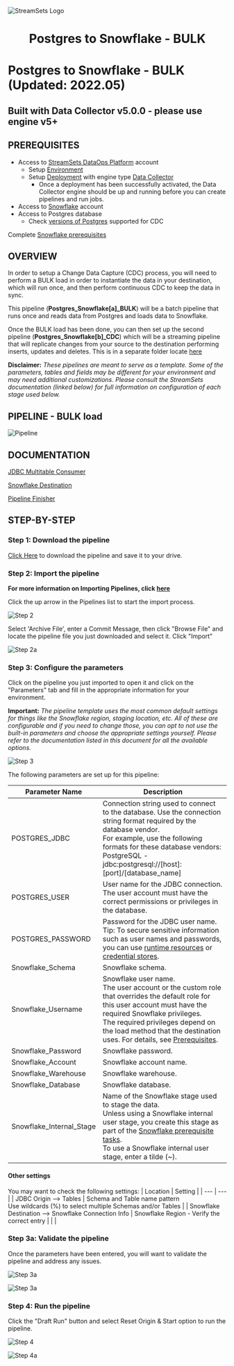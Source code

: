 ![StreamSets Logo](../../images/StreamSets_Full_Color_Transparent.png)

<h1><p align="center">Postgres to Snowflake - BULK</p></h1>

# Postgres to Snowflake - BULK (Updated: 2022.05)

## Built with Data Collector v5.0.0 - please use engine v5+

## PREREQUISITES

* Access to [StreamSets DataOps Platform](https://cloud.login.streamsets.com/) account
  * Setup [Environment](https://docs.streamsets.com/portal/#platform-controlhub/controlhub/UserGuide/Environments/Overview.html#concept_z4x_nw2_v4b)
  * Setup [Deployment](https://docs.streamsets.com/portal/#platform-controlhub/controlhub/UserGuide/Deployments/Overview.html#concept_srv_jgf_v4b) with engine type [Data Collector](https://docs.streamsets.com/portal/#datacollector/latest/help/datacollector/UserGuide/Getting_Started/GettingStarted_Title.html#concept_sjz_rmx_3q)
    * Once a deployment has been successfully activated, the Data Collector engine should be up
and running before you can create pipelines and run jobs.
* Access to [Snowflake](https://signup.snowflake.com/) account
* Access to Postgres database
  * Check [versions of Postgres](https://docs.streamsets.com/portal/#datacollector/4.0.x/help/datacollector/UserGuide/Installation/SupportedSystemVersions.html#concept_k4l_5ft_v4b) supported for CDC

Complete [Snowflake prerequisites](https://docs.streamsets.com/portal/platform-datacollector/latest/datacollector/UserGuide/Destinations/Snowflake.html#concept_ysy_fcj_ggb)

## OVERVIEW

In order to setup a Change Data Capture (CDC) process, you will need to perform a BULK load in order to instantiate the data in your destination, which will run once, and then perform continuous CDC to keep the data in sync.

This pipeline (**Postgres_Snowflake[a]_BULK**) will be a batch pipeline that runs once and reads data from Postgres and loads data to Snowflake.

Once the BULK load has been done, you can then set up the second pipeline (**Postgres_Snowflake[b]_CDC**) which will be a streaming pipeline that will replicate changes from your source to the destination performing inserts, updates and deletes.  This is in a separate folder locate [here](https://github.com/streamsets/sample-pipelines/tree/master/Data%20Collector/Postgres%20to%20Snowflake%20-%20CDC)

**Disclaimer:** *These pipelines are meant to serve as a template.  Some of the parameters, tables and fields may be different for your environment and may need additional customizations.  Please consult the StreamSets documentation (linked below) for full information on configuration of each stage used below.*

## PIPELINE - BULK load

![Pipeline](images/PostgrestoSnowflake_pipeline.png "Postgres BULK to Snowflake")

## DOCUMENTATION

[JDBC Multitable Consumer](https://docs.streamsets.com/portal/platform-datacollector/latest/datacollector/UserGuide/Origins/MultiTableJDBCConsumer.html#concept_zp3_wnw_4y)

[Snowflake Destination](https://docs.streamsets.com/portal/platform-datacollector/latest/datacollector/UserGuide/Destinations/Snowflake.html#concept_vxl_zzc_1gb)

[Pipeline Finisher](https://docs.streamsets.com/portal/platform-datacollector/latest/datacollector/UserGuide/Executors/PipelineFinisher.html#concept_qzm_l4r_kz)

## STEP-BY-STEP

### Step 1: Download the pipeline

[Click Here](./Postgres_Snowflake[a]_BULK.zip?raw=true) to download the pipeline and save it to your drive.

### Step 2: Import the pipeline

**For more information on Importing Pipelines, click [here](https://docs.streamsets.com/portal/platform-controlhub/controlhub/UserGuide/ExportImport/Importing.html#concept_gsm_tjx_bdb)**

Click the up arrow in the Pipelines list to start the import process.

![Step 2](images/PostgrestoSnowflake_step2.png "Import the Pipeline")

Select 'Archive File', enter a Commit Message, then click "Browse File" and locate the pipeline file you just downloaded and select it. Click "Import"

![Step 2a](images/PostgrestoSnowflake_step2a.png "Import the Pipeline")

### Step 3: Configure the parameters

Click on the pipeline you just imported to open it and click on the "Parameters" tab and fill in the appropriate information for your environment.

**Important:** *The pipeline template uses the most common default settings for things like the Snowflake region, staging location, etc. All of these are configurable and if you need to change those, you can opt to not use the built-in parameters and choose the appropriate settings yourself. Please refer to the documentation listed in this document for all the available options.*

![Step 3](images/PostgrestoSnowflake_step3.png "Configure the parameters")

The following parameters are set up for this pipeline:

| Parameter Name | Description |
| --- | --- |
| POSTGRES_JDBC | Connection string used to connect to the database. Use the connection string format required by the database vendor.<br>For example, use the following formats for these database vendors:<br>PostgreSQL - jdbc:postgresql://[host]:[port]/[database_name]|
| POSTGRES_USER | User name for the JDBC connection.<br>The user account must have the correct permissions or privileges in the database.|
| POSTGRES_PASSWORD | Password for the JDBC user name.<br>Tip: To secure sensitive information such as user names and passwords, you can use [runtime resources](https://docs.streamsets.com/portal/platform-datacollector/latest/datacollector/UserGuide/Pipeline_Configuration/RuntimeValues.html#concept_bs4_5nm_2s) or [credential stores](https://docs.streamsets.com/portal/platform-datacollector/latest/datacollector/UserGuide/Configuration/CredentialStores.html#concept_bt1_bpj_r1b). |
| Snowflake_Schema | Snowflake schema. |
| Snowflake_Username | Snowflake user name.<br>The user account or the custom role that overrides the default role for this user account must have the required Snowflake privileges.<br>The required privileges depend on the load method that the destination uses. For details, see [Prerequisites](https://docs.streamsets.com/portal/platform-datacollector/latest/datacollector/UserGuide/Destinations/Snowflake.html#concept_ysy_fcj_ggb). |
| Snowflake_Password | Snowflake password. |
| Snowflake_Account | Snowflake account name. |
| Snowflake_Warehouse | Snowflake warehouse. |
| Snowflake_Database | Snowflake database. |
| Snowflake_Internal_Stage | Name of the Snowflake stage used to stage the data.<br>Unless using a Snowflake internal user stage, you create this stage as part of the [Snowflake prerequisite tasks](https://docs.streamsets.com/portal/platform-datacollector/latest/datacollector/UserGuide/Destinations/Snowflake.html#concept_ysy_fcj_ggb).<br>To use a Snowflake internal user stage, enter a tilde (~). |

#### Other settings

You may want to check the following settings:
| Location | Setting |
| --- | --- |
| JDBC Origin --> Tables | Schema and Table name pattern<br>Use wildcards (%) to select multiple Schemas and/or Tables |
| Snowflake Destination --> Snowflake Connection Info | Snowflake Region - Verify the correct entry
| | |

### Step 3a: Validate the pipeline

Once the parameters have been entered, you will want to validate the pipeline and address any issues.

![Step 3a](images/PostgrestoSnowflake_step3a.png "Validate the pipeline")

![Step 3a](images/PostgrestoSnowflake_step3a2.png "Validate the pipeline")

### Step 4: Run the pipeline

Click the "Draft Run" button and select Reset Origin & Start option to run the pipeline.

![Step 4](images/PostgrestoSnowflake_step4.png "Run the pipeline")

![Step 4a](images/PostgrestoSnowflake_step4a.png "Run the pipeline")
